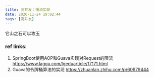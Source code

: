 ```yaml
---
title: 高并发：限流实现
date: 2020-11-24 19:02:44
tags: [高并发]
---
```


它山之石可以攻玉

### ref links:

1. SpringBoot使用AOP和Guava实现对Request的限流
   https://www.lagou.com/lgeduarticle/17171.html
2. Guava的令牌桶算法的实现
   https://zhuanlan.zhihu.com/p/60979444

